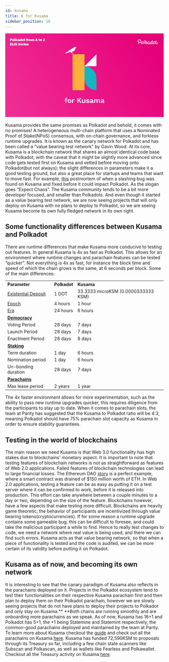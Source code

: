 ```yaml
---
id: kusama
title: K for Kusama
sidebar_position: 10
---
```


![K for Kusama](assets/K.png)

Kusama provides the same promises as Polkadot and behold, it comes with no promises! A heterogeneous multi-chain platform that uses a Nominated Proof of Stake(NPoS) consensus, with on-chain governance, and forkless runtime upgrades. It is known as the canary network for Polkadot and has been called a “value bearing test network” by Gavin Wood. At its core, Kusama is a blockchain network that shares an almost identical code base with Polkadot, with the caveat that it might be slightly more advanced since code gets tested first on Kusama and vetted before moving onto Polkadot(but not always); the slight differences in parameters make it a good testing ground, but also a great place for startups and teams that want to move fast. For example, [this](https://polkadot.network/blog/grandpa-equivocation-and-sysinfo-process-collection-results-in-slashing-on-kusama-network-a-post-mortem/) postmortem of when a slashing bug was found on Kusama and fixed before it could impact Polkadot. As the slogan goes “Expect Chaos”. The Kusama community tends to be a bit more developer focused, and smaller than Polkadots. And even though it started as a value bearing test network, we are now seeing projects that will only deploy on Kusama with no plans to deploy to Polkadot, so we are seeing Kusama become its own fully fledged network in its own right.

## Some functionality differences between Kusama and Polkadot

There are runtime differences that make Kusama more conducive to testing out features. In general Kusama is 4x as fast as Polkadot. This allows for an environment where runtime changes and parachain features can be tested “quicker”. Not everything is 4x as fast, for instance the block time and speed of which the chain grows is the same, at 6 seconds per block. Some of the main differences:


<table>
  <tr>
   <td><strong>Parameter</strong>
   </td>
   <td><strong>Polkadot</strong>
   </td>
   <td><strong>Kusama</strong>
   </td>
  </tr>
  <tr>
   <td><a href="https://wiki.polkadot.network/docs/build-protocol-info#existential-deposit">Existential Deposit</a>
   </td>
   <td>1 DOT
   </td>
   <td>33.3333 microKSM (0.0000333333 KSM)
   </td>
  </tr>
  <tr>
   <td><a href="https://wiki.polkadot.network/docs/glossary#epoch">Epoch</a>
   </td>
   <td>4 hours
   </td>
   <td>1 hour
   </td>
  </tr>
  <tr>
   <td><a href="https://wiki.polkadot.network/docs/glossary#era">Era</a>
   </td>
   <td>24 hours
   </td>
   <td>6 hours
   </td>
  </tr>
  <tr>
   <td><strong><a href="https://wiki.polkadot.network/docs/maintain-guides-democracy">Democracy</a></strong>
   </td>
   <td>
   </td>
   <td>
   </td>
  </tr>
  <tr>
   <td>Voting Period
   </td>
   <td>28 days
   </td>
   <td>7 days
   </td>
  </tr>
  <tr>
   <td>Launch Period
   </td>
   <td>28 days
   </td>
   <td>7 days
   </td>
  </tr>
  <tr>
   <td>Enactment Period
   </td>
   <td>28 days
   </td>
   <td>8 days
   </td>
  </tr>
  <tr>
   <td><strong><a href="https://wiki.polkadot.network/docs/learn-staking">Staking</a></strong>
   </td>
   <td>
   </td>
   <td>
   </td>
  </tr>
  <tr>
   <td>Term duration
   </td>
   <td>1 day
   </td>
   <td>6 hours
   </td>
  </tr>
  <tr>
   <td>Nomination period
   </td>
   <td>1 day
   </td>
   <td>6 hours
   </td>
  </tr>
  <tr>
   <td>Un-bonding duration
   </td>
   <td>28 days
   </td>
   <td>7 days
   </td>
  </tr>
  <tr>
   <td><strong><a href="https://wiki.polkadot.network/docs/learn-parachains">Parachains</a></strong>
   </td>
   <td>
   </td>
   <td>
   </td>
  </tr>
  <tr>
   <td>Max lease period
   </td>
   <td>2 years
   </td>
   <td>1 year
   </td>
  </tr>
</table>


The 4x faster environment allows for more experimentation, such as the ability to pass new runtime upgrades quicker, this requires diligence from the participants to stay up to date. When it comes to parachain slots, the team at Parity has suggested that the Kusama to Polkadot ratio will be 4:3, meaning Polkadot should have 75% parachain slot capacity as Kusama in order to ensure stability guarantees.

## Testing in the world of blockchains

The main reason we need Kusama is that Web 3.0 functionality has high stakes due to blockchains' monetary aspect. It is important to note that testing features of blockchain networks is not as straightforward as features of Web 2.0 applications. Failed features of blockchain technologies can lead to large financial losses. The Ethereum DAO [story](https://news.coinsquare.com/blockchain/the-dao-how-a-failed-project-may-still-impact-the-world/) is a perfect example, where a smart contract was drained of $150 million worth of ETH. In Web 2.0 applications, testing a feature can be as easy as putting it on a test server where it can be confirmed to work, before it is released into production. This effort can take anywhere between a couple minutes to a day or two, depending on the size of the feature. Blockchains however, have a few aspects that make testing more difficult. Blockchains are heavily game theoretic; the behavior of participants are incentivized through value bearing tokens(cryptocurrencies). If for some reason a runtime upgrade contains some gameable bug, this can be difficult to foresee, and could take the malicious participant a while to find. Hence to really test changes to code, we need a network where real value is being used, and there we can find such errors. Kusama acts as that value bearing network, so that when a piece of functionality is tested and the code is audited, we can be more certain of its validity before putting it on Polkadot.

## Kusama as of now, and becoming its own network

It is interesting to see that the canary paradigm of Kusama also reflects in the parachains deployed on it. Projects in the Polkadot ecosystem tend to test their functionalities on their respective Kusama parachain first and then plan to deploy them on their Polkadot parachain, however we are slowly seeing projects that do not have plans to deploy their projects to Polkadot and only stay on Kusama.** **Both chains are running smoothly and are onboarding more parachains as we speak. As of now, Kusama has 16+1 and Polkadot has 5+1, the +1 being Statemine and Statemint respectively, the common-good parachains deployed and maintained by the team at Parity. To learn more about Kusama checkout the [guide](https://guide.kusama.network/) and check out all the parachains on Kusama [here](https://parachains.info/#!). Kusama has funded 72,590KSM to proposals through its Treasury so far, including a few chain state scanners like Subscan and Polkascan, as well as wallets like Fearless and Polkawallet. Checkout all the Treasury activity on Kusama [here](https://www.dotreasury.com/ksm/).